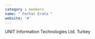 ```yaml
---
category : members
name: " Ferhat Erata " 
website: '#'
---
```

UNIT Information Technologies Ltd.
Turkey

